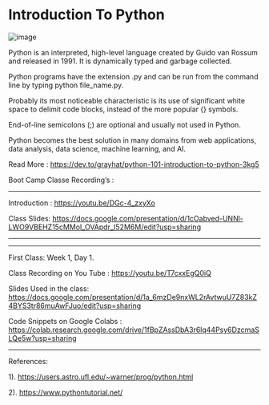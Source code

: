 # Introduction To Python 


![image](https://user-images.githubusercontent.com/51136314/126344425-54f7126e-6ec1-4c0e-9a3e-f3c2f34fc8e1.png) 



Python is an interpreted, high-level language created by Guido van Rossum and released in 1991. It is dynamically typed and garbage collected.

Python programs have the extension .py and can be run from the command line by typing python file_name.py.

Probably its most noticeable characteristic is its use of significant white space to delimit code blocks, instead of the more popular {} symbols.

End-of-line semicolons (;) are optional and usually not used in Python.

Python becomes the best solution in many domains from web applications, data analysis, data science, machine learning, and AI. 
 
 
 Read More : https://dev.to/grayhat/python-101-introduction-to-python-3kg5 


Boot Camp Classe Recording’s :

---
Introduction : https://youtu.be/DGc-4_zxyXo

Class Slides: https://docs.google.com/presentation/d/1cOabved-UNNl-LWO9VBEHZ15cMMoI_OVApdr_I52M6M/edit?usp=sharing

---

---
First Class: Week 1, Day 1.

Class Recording on You Tube : https://youtu.be/T7cxxEgQ0iQ 


Slides Used in the class: https://docs.google.com/presentation/d/1a_6mzDe9nxWL2rAvtwuU7Z83kZ4BYS3tr86muAwFJuo/edit?usp=sharing 


Code Snippets on Google Colabs : https://colab.research.google.com/drive/1fBpZAssDbA3r6lq44Psy6DzcmaSLQe5w?usp=sharing

----

References:

1). https://users.astro.ufl.edu/~warner/prog/python.html 

2). https://www.pythontutorial.net/ 


